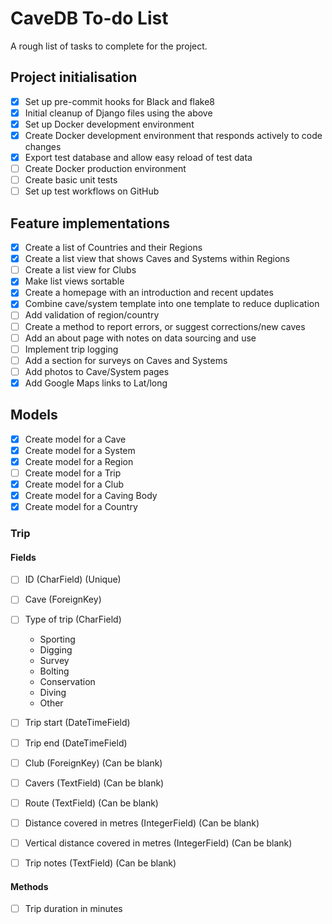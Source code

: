 # CaveDB To-do List
A rough list of tasks to complete for the project.

## Project initialisation
- [X] Set up pre-commit hooks for Black and flake8
- [X] Initial cleanup of Django files using the above
- [X] Set up Docker development environment
- [X] Create Docker development environment that responds actively to code changes
- [X] Export test database and allow easy reload of test data
- [ ] Create Docker production environment
- [ ] Create basic unit tests
- [ ] Set up test workflows on GitHub

## Feature implementations
- [X] Create a list of Countries and their Regions
- [X] Create a list view that shows Caves and Systems within Regions
- [ ] Create a list view for Clubs
- [X] Make list views sortable
- [X] Create a homepage with an introduction and recent updates
- [X] Combine cave/system template into one template to reduce duplication
- [ ] Add validation of region/country
- [ ] Create a method to report errors, or suggest corrections/new caves
- [ ] Add an about page with notes on data sourcing and use
- [ ] Implement trip logging
- [ ] Add a section for surveys on Caves and Systems
- [ ] Add photos to Cave/System pages
- [X] Add Google Maps links to Lat/long

## Models
- [X] Create model for a Cave
- [X] Create model for a System
- [X] Create model for a Region
- [ ] Create model for a Trip
- [X] Create model for a Club
- [X] Create model for a Caving Body
- [X] Create model for a Country

### Trip
#### Fields
- [ ] ID (CharField) (Unique)
- [ ] Cave (ForeignKey)
- [ ] Type of trip (CharField)
    - Sporting
    - Digging
    - Survey
    - Bolting
    - Conservation
    - Diving
    - Other

- [ ] Trip start (DateTimeField)
- [ ] Trip end (DateTimeField)
- [ ] Club (ForeignKey) (Can be blank)
- [ ] Cavers (TextField) (Can be blank)
- [ ] Route (TextField) (Can be blank)
- [ ] Distance covered in metres (IntegerField) (Can be blank)
- [ ] Vertical distance covered in metres (IntegerField) (Can be blank)
- [ ] Trip notes (TextField) (Can be blank)

#### Methods
- [ ] Trip duration in minutes
